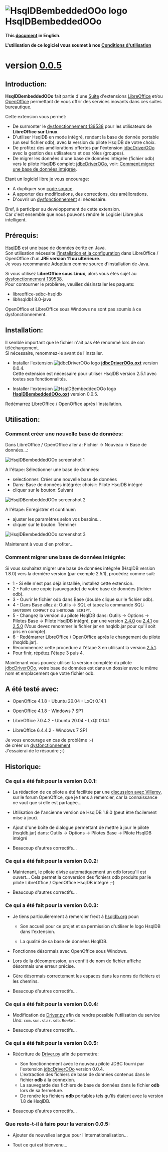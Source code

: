 # ![HsqlDBembeddedOOo logo][1] HsqlDBembeddedOOo

**This [document][2] in English.**

**L'utilisation de ce logiciel vous soumet à nos** [**Conditions d'utilisation**][3]

# version [0.0.5][4]

## Introduction:

**HsqlDBembeddedOOo** fait partie d'une [Suite][5] d'extensions [LibreOffice][6] et/ou [OpenOffice][7] permettant de vous offrir des services inovants dans ces suites bureautique.  

Cette extension vous permet:
- De surmonter le [dysfonctionnement 139538][8] pour les utilisateurs de **LibreOffice sur Linux**.
- D'utiliser HsqlDB en mode intégré, rendant la base de donnée portable (un seul fichier odb), avec la version du pilote HsqlDB de votre choix.
- De profitez des améliorations offertes par l'extension [jdbcDriverOOo][9] avec la gestion des utilisateurs et des rôles (groupes).
- De migrer les données d'une base de données intégrée (fichier odb) vers le pilote HsqlDB complet: [jdbcDriverOOo][9], voir: [Comment migrer une base de données intégrée][10].

Etant un logiciel libre je vous encourage:
- A dupliquer son [code source][11].
- A apporter des modifications, des corrections, des améliorations.
- D'ouvrir un [dysfonctionnement][12] si nécessaire.

Bref, à participer au developpement de cette extension.  
Car c'est ensemble que nous pouvons rendre le Logiciel Libre plus intelligent.

## Prérequis:

[HsqlDB][13] est une base de données écrite en Java.  
Son utilisation nécessite [l'installation et la configuration][14] dans LibreOffice / OpenOffice d'un **JRE version 11 ou ultérieure**.  
Je vous recommande [Adoptium][15] comme source d'installation de Java.

Si vous utilisez **LibreOffice sous Linux**, alors vous êtes sujet au [dysfonctionnement 139538][8].  
Pour contourner le problème, veuillez désinstaller les paquets:
- libreoffice-sdbc-hsqldb
- libhsqldb1.8.0-java

OpenOffice et LibreOffice sous Windows ne sont pas soumis à ce dysfonctionnement.

## Installation:

Il semble important que le fichier n'ait pas été renommé lors de son téléchargement.  
Si nécessaire, renommez-le avant de l'installer.

- Installer l'extension ![jdbcDriverOOo logo][16] **[jdbcDriverOOo.oxt][17]** version 0.0.4.  
Cette extension est nécessaire pour utiliser HsqlDB version 2.5.1 avec toutes ses fonctionnalités.

- Installer l'extension ![HsqlDBembeddedOOo logo][18] **[HsqlDBembeddedOOo.oxt][19]** version 0.0.5.

Redémarrez LibreOffice / OpenOffice après l'installation.

## Utilisation:

### Comment créer une nouvelle base de données:

Dans LibreOffice / OpenOffice aller à: Fichier -> Nouveau -> Base de données...:

![HsqlDBembeddedOOo screenshot 1][20]

A l'étape: Sélectionner une base de données:
- selectionner: Créer une nouvelle base de données
- Dans: Base de données intégrée: choisir: Pilote HsqlDB intégré
- cliquer sur le bouton: Suivant

![HsqlDBembeddedOOo screenshot 2][21]

A l'étape: Enregistrer et continuer:
- ajuster les paramètres selon vos besoins...
- cliquer sur le bouton: Terminer

![HsqlDBembeddedOOo screenshot 3][22]

Maintenant à vous d'en profiter...

### Comment migrer une base de données intégrée:

Si vous souhaitez migrer une base de données intégrée (HsqlDB version 1.8.0) vers la dernière version (par exemple 2.5.1), procédez comme suit:
- 1 - Si elle n'est pas déjà installée, installez cette extension.
- 2 - Faite une copie (sauvegarde) de votre base de données (fichier odb).
- 3 - Ouvrir le fichier odb dans Base (double clique sur le fichier odb).
- 4 - Dans Base allez à: Outils -> SQL et tapez la commande SQL: `SHUTDOWN COMPACT` ou `SHUTDOWN SCRIPT`.
- 5 - Changez la version du pilote HsqlDB dans: Outils -> Options -> Pilotes Base -> Pilote HsqlDB intégré, par une version [2.4.0][23] ou [2.4.1][24] ou [2.5.0][25] (Vous devez renommer le fichier jar en hsqldb.jar pour qu'il soit pris en compte).
- 6 - Redémarrer LibreOffice / OpenOffice aprés le changement du pilote (hsqldb.jar).
- Recommencez cette procedure à l'étape 3 en utilisant la version [2.5.1][26].
- Pour finir, répétez l'étape 3 puis 4.

Maintenant vous pouvez utiliser la version complète du pilote [jdbcDriverOOo][9], votre base de données est dans un dossier avec le même nom et emplacement que votre fichier odb.

## A été testé avec:

* OpenOffice 4.1.8 - Ubuntu 20.04 - LxQt 0.14.1

* OpenOffice 4.1.8 - Windows 7 SP1

* LibreOffice 7.0.4.2 - Ubuntu 20.04 - LxQt 0.14.1

* LibreOffice 6.4.4.2 - Windows 7 SP1

Je vous encourage en cas de problème :-(  
de créer un [dysfonctionnement][12]  
J'essaierai de le résoudre ;-)

## Historique:

### Ce qui a été fait pour la version 0.0.1:

- La rédaction de ce pilote a été facilitée par une [discussion avec Villeroy][27], sur le forum OpenOffice, que je tiens à remercier, car la connaissance ne vaut que si elle est partagée...

- Utilisation de l'ancienne version de HsqlDB 1.8.0 (peut être facilement mise à jour).

- Ajout d'une boîte de dialogue permettant de mettre à jour le pilote (hsqldb.jar) dans: Outils -> Options -> Pilotes Base -> Pilote HsqlDB intégré

- Beaucoup d'autres correctifs...

### Ce qui a été fait pour la version 0.0.2:

- Maintenant, le pilote divise automatiquement un odb lorsqu'il est ouvert... Cela permet la conversion des fichiers odb produits par le pilote LibreOffice / OpenOffice HsqlDB intégré ;-)

- Beaucoup d'autres correctifs...

### Ce qui a été fait pour la version 0.0.3:

- Je tiens particulièrement à remercier fredt à [hsqldb.org][13] pour:

    - Son accueil pour ce projet et sa permission d'utiliser le logo HsqlDB dans l'extension.

    - La qualité de sa base de données HsqlDB.

- Fonctionne désormais avec OpenOffice sous Windows.

- Lors de la décompression, un conflit de nom de fichier affiche désormais une erreur précise.

- Gère désormais correctement les espaces dans les noms de fichiers et les chemins.

- Beaucoup d'autres correctifs...

### Ce qui a été fait pour la version 0.0.4:

- Modification de [Driver.py][28] afin de rendre possible l'utilisation du service Uno: `com.sun.star.sdb.RowSet`.

- Beaucoup d'autres correctifs...

### Ce qui a été fait pour la version 0.0.5:

- Réécriture de [Driver.py][28] afin de permettre:
  - Son fonctionnement avec le nouveau pilote JDBC fourni par l'extension [jdbcDriverOOo][9] version 0.0.4.
  - L'extraction des fichiers de base de données contenus dans le fichier **odb** à la connexion.
  - La sauvegarde des fichiers de base de données dans le fichier **odb** lors de sa fermeture.
  - De rendre les fichiers **odb** portables tels qu'ils étaient avec la version 1.8 de HsqlDB.

- Beaucoup d'autres correctifs...

### Que reste-t-il à faire pour la version 0.0.5:

- Ajouter de nouvelles langue pour l'internationalisation...

- Tout ce qui est bienvenu...

[1]: <img/HsqlDBembeddedOOo.png>
[2]: <https://prrvchr.github.io/HsqlDBembeddedOOo/>
[3]: <https://prrvchr.github.io/HsqlDBembeddedOOo/source/HsqlDBembeddedOOo/registration/TermsOfUse_fr>
[4]: <https://prrvchr.github.io/HsqlDBembeddedOOo/README_fr#historique>
[5]: <https://prrvchr.github.io/README_fr>
[6]: <https://fr.libreoffice.org/download/telecharger-libreoffice/>
[7]: <https://www.openoffice.org/fr/Telecharger/>
[8]: <https://bugs.documentfoundation.org/show_bug.cgi?id=139538>
[9]: <https://prrvchr.github.io/jdbcDriverOOo/README_fr>
[10]: <https://prrvchr.github.io/HsqlDBembeddedOOo/README_fr#comment-migrer-une-base-de-donn%C3%A9es-int%C3%A9gr%C3%A9e>
[11]: <https://github.com/prrvchr/HsqlDBembeddedOOo/>
[12]: <https://github.com/prrvchr/HsqlDBembeddedOOo/issues/new>
[13]: <http://hsqldb.org/>
[14]: <https://wiki.documentfoundation.org/Documentation/HowTo/Install_the_correct_JRE_-_LibreOffice_on_Windows_10/fr>
[15]: <https://adoptium.net/releases.html?variant=openjdk11>
[16]: <https://prrvchr.github.io/jdbcDriverOOo/img/jdbcDriverOOo.png>
[17]: <https://github.com/prrvchr/jdbcDriverOOo/raw/master/jdbcDriverOOo.oxt>
[18]: <img/HsqlDBembeddedOOo.png>
[19]: <https://github.com/prrvchr/HsqlDBembeddedOOo/raw/master/HsqlDBembeddedOOo.oxt>
[20]: <img/HsqlDBembeddedOOo-1_fr.png>
[21]: <img/HsqlDBembeddedOOo-2_fr.png>
[22]: <img/HsqlDBembeddedOOo-3_fr.png>
[23]: <https://repo1.maven.org/maven2/org/hsqldb/hsqldb/2.4.0/hsqldb-2.4.0.jar>
[24]: <https://repo1.maven.org/maven2/org/hsqldb/hsqldb/2.4.1/hsqldb-2.4.1.jar>
[25]: <https://repo1.maven.org/maven2/org/hsqldb/hsqldb/2.5.0/hsqldb-2.5.0.jar>
[26]: <https://repo1.maven.org/maven2/org/hsqldb/hsqldb/2.5.1/hsqldb-2.5.1.jar>
[27]: <https://forum.openoffice.org/en/forum/viewtopic.php?f=13&t=103912>
[28]: <https://github.com/prrvchr/HsqlDBembeddedOOo/blob/master/source/HsqlDBembeddedOOo/service/Driver.py>
